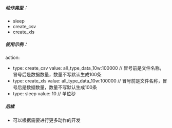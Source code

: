 ##### 动作类型：
- sleep
- create_csv
- create_xls

##### 使用示例：
action:
- type: create_csv
  value: all_type_data_10w:100000    // 冒号前是文件名称，冒号后是数据数量，数量不写默认生成100条
- type: create_xls
  value: all_type_data_10w:100000    // 冒号前是文件名称，冒号后是数据数量，数量不写默认生成100条
- type: sleep
  value: 10   // 单位秒

##### 后续
- 可以根据需要进行更多动作的开发